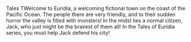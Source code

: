 Tales TWelcome to Euridia, a welcoming fictional town on the coast of the Pacific Ocean. The people there are very friendly, and to their sudden
horror the valley is filled with monsters! In the midst lies a normal citizen, Jack, who just might be the bravest of them all! In the
Tales of Euridia series, you must help Jack defend his city!
